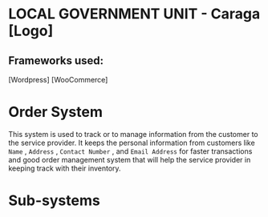 # LOCAL GOVERNMENT UNIT - Caraga [Logo]
## Frameworks used: 
[Wordpress]
[WooCommerce]
# Order System
This system is used to track or to manage information from the customer to the service provider. It keeps the personal information from customers like `Name` , `Address` , `Contact Number` , and `Email Address` for faster transactions and good order management system that will help the service provider in keeping track with their inventory. 
# Sub-systems 
